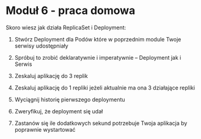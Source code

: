 # Moduł 6 - praca domowa

Skoro wiesz jak działa ReplicaSet i Deployment:


1. Stwórz Deployment dla Podów które w poprzednim module Twoje serwisy udostępniały

2. Spróbuj to zrobić deklaratywnie i imperatywnie – Deployment jak i Serwis

3. Zeskaluj aplikację do 3 replik

4. Zeskaluj aplikację do 1 repliki jeżeli aktualnie ma ona 3 działające repliki

5. Wyciągnij historię pierwszego deploymentu

6. Zweryfikuj, że deployment się udał

7. Zastanów się ile dodatkowych sekund potrzebuje Twoja aplikacja by poprawnie wystartować